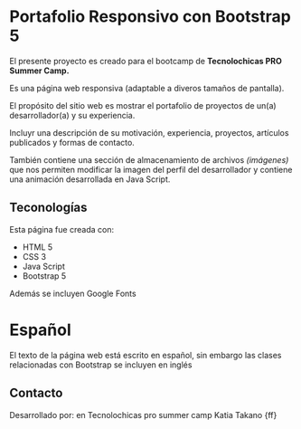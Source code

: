 # Portafolio Responsivo con Bootstrap 5

El presente proyecto es creado para el bootcamp de **Tecnolochicas PRO Summer Camp.**

Es una página web responsiva (adaptable a diveros tamaños de pantalla).

El propósito del sitio web es mostrar el portafolio de proyectos de un(a) desarrollador(a) y su experiencia.

Incluyr una descripción de su motivación, experiencia, proyectos, artículos publicados y formas de contacto.

También contiene una sección de almacenamiento de archivos *(imágenes)* que nos permiten modificar la imagen del perfil del desarrollador y contiene una animación desarrollada en Java Script.

## Teconologías 

Esta página fue creada con:

* HTML 5
* CSS 3
* Java Script
* Bootstrap 5

Además se incluyen Google Fonts

# Español
El texto de la página web está escrito en español, sin embargo las clases relacionadas con Bootstrap se incluyen en inglés

## Contacto

Desarrollado por: en Tecnolochicas pro summer camp
Katia Takano {ff} 